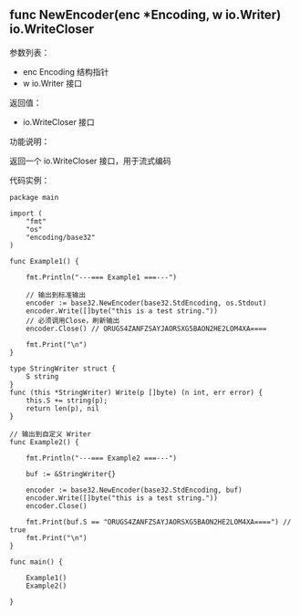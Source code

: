 ## func NewEncoder(enc *Encoding, w io.Writer) io.WriteCloser

参数列表：

- enc Encoding 结构指针
- w io.Writer 接口

返回值：

- io.WriteCloser 接口

功能说明：

返回一个 io.WriteCloser 接口，用于流式编码

代码实例：

    package main

    import (
        "fmt"
        "os"
        "encoding/base32"
    )

    func Example1() {

        fmt.Println("---=== Example1 ===---")

        // 输出到标准输出
        encoder := base32.NewEncoder(base32.StdEncoding, os.Stdout)
        encoder.Write([]byte("this is a test string."))
        // 必须调用Close，刷新输出
        encoder.Close() // ORUGS4ZANFZSAYJAORSXG5BAON2HE2LOM4XA====

        fmt.Print("\n")
    }

    type StringWriter struct {
        S string
    }
    func (this *StringWriter) Write(p []byte) (n int, err error) {
        this.S += string(p);
        return len(p), nil
    }

    // 输出到自定义 Writer
    func Example2() {

        fmt.Println("---=== Example2 ===---")

        buf := &StringWriter{}

        encoder := base32.NewEncoder(base32.StdEncoding, buf)
        encoder.Write([]byte("this is a test string."))
        encoder.Close()

        fmt.Print(buf.S == "ORUGS4ZANFZSAYJAORSXG5BAON2HE2LOM4XA====") // true
        fmt.Print("\n")
    }

    func main() {

        Example1()
        Example2()

    }

